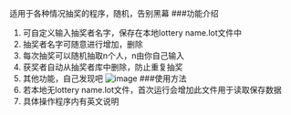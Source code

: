 
适用于各种情况抽奖的程序，随机，告别黑幕
###功能介绍
1. 可自定义输入抽奖者名字，保存在本地lottery name.lot文件中
2. 抽奖者名字可随意进行增加，删除
3. 每次抽奖可以随机抽取n个人，n由你自己输入
4. 获奖者自动从抽奖者库中删除，防止重复抽奖
5. 其他功能，自己发现吧
![image](http)
###使用方法
1. 若本地无lottery name.lot文件，首次运行会增加此文件用于读取保存数据
2. 具体操作程序内有英文说明

